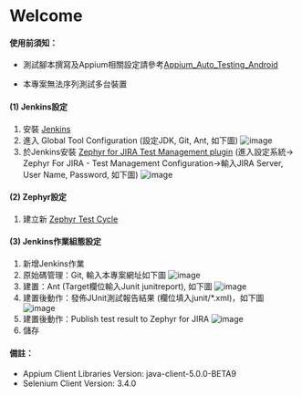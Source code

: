 # Welcome

#### 使用前須知：
* 測試腳本撰寫及Appium相關設定請參考<a href="https://github.com/Gilleschen/Appium_Auto_Testing_Android">Appium_Auto_Testing_Android</a>

* 本專案無法序列測試多台裝置

#### (1) Jenkins設定
1. 安裝 <a href="https://jenkins-ci.org/">Jenkins</a>
2. 進入 Global Tool Configuration (設定JDK, Git, Ant, 如下圖)
![image](https://github.com/Gilleschen/Zephyr-Jenkins/blob/master/picture/Global%20Tool%20Configuration.png)
3. 於Jenkins安裝 <a href="https://wiki.jenkins.io/display/JENKINS/Zephyr+For+Jira+Test+Management+Plugin">Zephyr for JIRA Test Management plugin</a> (進入設定系統-> Zephyr For JIRA - Test Management Configuration->輸入JIRA Server, 	
 	User Name, Password, 如下圖)
![image](https://github.com/Gilleschen/Zephyr-Jenkins/blob/master/picture/zephyr%20_configurate.PNG)

#### (2) Zephyr設定
1. 建立新 <a href="https://zephyrdocs.atlassian.net/wiki/spaces/ZTD/pages/3244044/Creating+and+Cloning+Test+Cycles">Zephyr Test Cycle</a>

#### (3) Jenkins作業組態設定
1. 新增Jenkins作業
2. 原始碼管理：Git, 輸入本專案網址如下圖
![image](https://github.com/Gilleschen/Zephyr-Jenkins/blob/master/picture/git.PNG)
3. 建置：Ant (Target欄位輸入Junit junitreport), 如下圖
![image](https://github.com/Gilleschen/Zephyr-Jenkins/blob/master/picture/ant_2.PNG)
4. 建置後動作：發佈JUnit測試報告結果 (欄位填入junit/*.xml)，如下圖
![image](https://github.com/Gilleschen/Zephyr-Jenkins/blob/master/picture/junit.PNG)
5. 建置後動作：Publish test result to Zephyr for JIRA
![image](https://github.com/Gilleschen/Zephyr-Jenkins/blob/master/picture/zephyr_2.PNG)
6. 儲存

#### 備註：

* Appium Client Libraries Version: java-client-5.0.0-BETA9
* Selenium Client Version: 3.4.0


